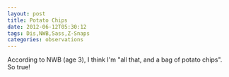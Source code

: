 ```yaml
---
layout: post
title: Potato Chips
date: 2012-06-12T05:30:12
tags: Dis,NWB,Sass,Z-Snaps
categories: observations
---
```


According to NWB (age 3), I think I'm "all that, and a bag of potato chips".
So true!





